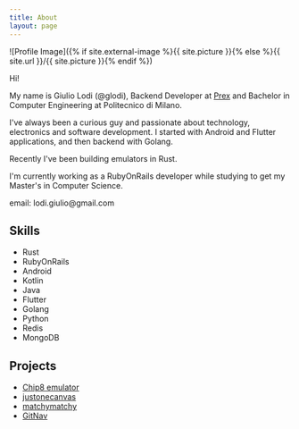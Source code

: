 ```yaml
---
title: About
layout: page
---
```

![Profile Image]({% if site.external-image %}{{ site.picture }}{% else %}{{ site.url }}/{{ site.picture }}{% endif %})

<p>Hi!</p>

<p>My name is Giulio Lodi (@glodi), Backend Developer at <a href="https://www.prex.it">Prex</a> and Bachelor in Computer Engineering at Politecnico di Milano.</p>

<p>I've always been a curious guy and passionate about technology, electronics and software development. 
I started with Android and Flutter applications, and then backend with Golang.<p>

<p>Recently I've been building emulators in Rust.</p>

<p>I'm currently working as a RubyOnRails developer while studying to get my Master's in Computer Science.</p>

<p>email: lodi.giulio@gmail.com</p>

<h2>Skills</h2>

<ul class="skill-list">
	<li>Rust</li>
	<li>RubyOnRails</li>
	<li>Android</li>
	<li>Kotlin</li>
	<li>Java</li>
	<li>Flutter</li>
	<li>Golang</li>
	<li>Python</li>
	<li>Redis</li>
	<li>MongoDB</li>
</ul>

<h2>Projects</h2>

<ul>
	<li><a href="https://github.com/GLodi/chip8emu">Chip8 emulator</a></li>
	<li><a href="https://github.com/GLodi/justonecanvas">justonecanvas</a></li>
	<li><a href="https://github.com/GLodi/matchymatchy">matchymatchy</a></li>
	<li><a href="https://github.com/GLodi/GitNav">GitNav</a></li>
</ul>
